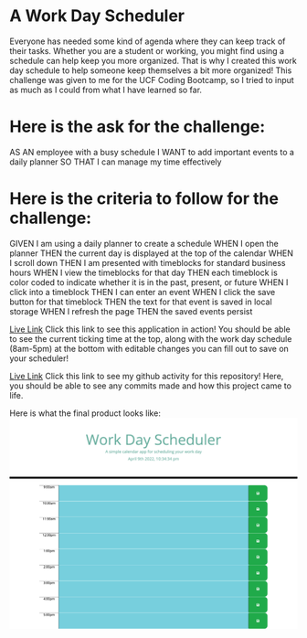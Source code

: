 # A Work Day Scheduler
Everyone has needed some kind of agenda where they can keep track of their tasks. Whether you are a student or working, you might find using a  schedule can help keep you more organized. That is why I created this work day schedule to help someone keep themselves a bit more organized! This challenge was given to me for the UCF Coding Bootcamp, so I tried to input as much as I could from what I have learned so far.



# Here is the ask for the challenge:
AS AN employee with a busy schedule
I WANT to add important events to a daily planner
SO THAT I can manage my time effectively

# Here is the criteria to follow for the challenge:
GIVEN I am using a daily planner to create a schedule
WHEN I open the planner
THEN the current day is displayed at the top of the calendar
WHEN I scroll down
THEN I am presented with timeblocks for standard business hours
WHEN I view the timeblocks for that day
THEN each timeblock is color coded to indicate whether it is in the past, present, or future
WHEN I click into a timeblock
THEN I can enter an event
WHEN I click the save button for that timeblock
THEN the text for that event is saved in local storage
WHEN I refresh the page
THEN the saved events persist


[Live Link](https://haileyrb25.github.io/workday_Scheduler/)
Click this link to see this application in action! You should be able to see the current ticking time at the top, along with the work day schedule (8am-5pm) at the bottom with editable changes you can fill out to save on your scheduler!

[Live Link](https://github.com/haileyrb25/workday_Scheduler)
Click this link to see my github activity for this repository! Here, you should be able to see any commits made and how this project came to life.



Here is what the final product looks like:
![screenshot](./assets/screencapture-file-Users-hailey-Documents-UCF-Homework-workDay-schedule-workday-Scheduler-index-html-2022-04-09-22_34_34.jpg)